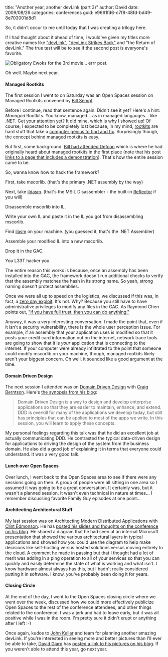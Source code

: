 
title: "Another year, another devLink (part 3)"
author: David
date: 2009/08/26
categories: conferences
guid: e9661fd6-c7f8-48fd-bd49-8e703001d8d1

So, it didn't occur to me until today that I was creating a trilogy here.

If I had thought about it ahead of time, I would've given my titles more creative names like ["devLink"](/blog/2009/08/24/another-year-another-devlink-part-1/), ["devLink Strikes Back"](/blog/2009/08/25/another-year-another-devlink-part-2/) and "the Return of devLink." The true test will be to see if the second post is everyone's favorite. 

![Obligatory Ewoks for the 3rd movie... errr post.](https://s3.amazonaws.com/mohundro/blog/WindowsLiveWriter/AnotheryearanotherdevLinkpart3_BC80/image_3.png)

Oh well. Maybe next year. 

#### Managed Rootkits

The first session I went to on Saturday was an Open Spaces session on Managed Rootkits convened by [Bill Sempf](http://www.sempf.net/). 

Before I continue, read that sentence again. Didn't see it yet? Here's a hint: *Managed* Rootkits. You know, managed... as in managed langauges... like .NET. Get your attention yet? It did mine, which is why I showed up! Of course, I expected to be completely lost because, in my mind, [rootkits](http://en.wikipedia.org/wiki/Rootkit) are hard stuff that take a [computer genius to find and fix](http://blogs.technet.com/markrussinovich/archive/2005/10/31/sony-rootkits-and-digital-rights-management-gone-too-far.aspx). Surprisingly though, the concept behind managed rootkits is easy. 

But first, some background. [Bill had attended Defcon](http://www.sempf.net/post/Defcon-Recap.aspx) which is where he had originally heard about managed rootkits in the first place (note that his post [links to a page that includes a demonstration](http://www.applicationsecurity.co.il/english/NETFrameworkRootkits/tabid/161/Default.aspx)). That's how the entire session came to be. 

So, wanna know how to hack the framework? 

First, take mscorlib. (that's the primary .NET assembly by the way) 

Next, take [ildasm](http://msdn.microsoft.com/en-us/library/f7dy01k1%28VS.80%29.aspx). (that's the MSIL Disassembler - the built-in [Reflector](http://www.red-gate.com/products/reflector/) if you will) 

Disassemble mscorlib into IL. 

Write your own IL and paste it in the IL you got from disassembling mscorlib. 

Find [ilasm](http://msdn.microsoft.com/en-us/library/496e4ekx%28VS.80%29.aspx) on your machine. (you guessed it, that's the .NET Assembler) 

Assemble your modified IL into a new mscorlib. 

Drop it in the GAC. 

You L33T hacker you. 

The entire reason this works is because, once an assembly has been installed into the GAC, the framework doesn't run additional checks to verify that the assembly matches the hash in its strong name. So yeah, strong naming doesn't protect assemblies. 

Once we were all up to speed on the logistics, we discussed if this was, in fact, a [zero day exploit](http://en.wikipedia.org/wiki/Zero_day_attack). It's not. Why? Because you still have to have administrative privileges to modify any files in the GAC. As Raymond Chen points out, ["if you have full trust, then you can do anything."](http://blogs.msdn.com/oldnewthing/archive/2009/01/21/9353310.aspx) 

Anyway, it was a *very* interesting conversation. I made the point that, even if it isn't a security vulnerability, there is the whole user perception issue. For example, if an assembly that your application uses is modified so that it posts your credit card information out on the internet, network trace tools are going to show that it is *your* application that is connecting to the internet. If your computer were already infiltrated to the point that someone could modify mscorlib on your machine, though, managed rootkits likely aren't your biggest concern. Oh well, it sounded like a good argument at the time.

#### Domain Driven Design

The next session I attended was on [Domain Driven Design](http://domaindrivendesign.org/) with [Craig Berntson](http://www.craigberntson.com/blog). Here's [the synopsis from his blog](http://www.craigberntson.com/blog/2009/03/speaking-at-devlink.asp): 

> Domain Driven Design is a way to design and develop enterprise applications so that they are easier to maintain, enhance, and extend. DDD is overkill for many of the applications we develop today, but still has principles that can be applied to most of the apps we write. In this session, you will learn to apply these concepts.

My personal feelings regarding this talk was that he did an excellent job at actually communicating DDD. He contrasted the typical data-driven design for applications to driving the design of the system from the business domain. He also did a good job of explaining it in terms that everyone could understand. It was a very good talk.

#### Lunch over Open Spaces

Over lunch, I went back to the Open Spaces area to see if there were any sessions going on then. A group of people were all sitting in one area so I assumed it was going to be a great conversation. It certainly was, but it wasn't a planned session. It wasn't even technical in nature at times... I remember discussing favorite Family Guy episodes at one point...

#### Architecting Architectural Stuff

My last session was on Architecting Modern Distributed Applications with [Clint Edmonson](http://www.notsotrivial.net/blog/). He has [posted his slides and thoughts on the conference on his blog](http://www.notsotrivial.net/blog/post/2009/08/17/DevLink-Decompression.aspx). He shared a diagram that he had seen at an internal Microsoft presentation that showed the various architectural layers in typical applications and showed how you could use the diagram to help make decisions like self-hosting versus hosted solutions versus moving entirely to the cloud. A comment he made in passing but that I thought had a lot of merit was adding in a ping operation to all of your services so that you can quickly and easily determine the state of what is working and what isn't. I know hardware almost always has this, but I hadn't really considered putting it in software. I know, you've probably been doing it for years. 

#### Closing Circle

At the end of the day, I went to the Open Spaces closing circle where we went over the week, discussed how we could more effectively publicize Open Spaces to the rest of the conference attendees, and other things related to the conference. I was a jerk and had to leave early, but it was all positive while I was in the room. I'm pretty sure it didn't erupt or anything after I left :-) 

Once again, kudos to [John Kellar](http://www.johnkellar.com/) and team for planning another amazing devLink. If you're interested in seeing more and better pictures than I'll ever be able to take, [David Giard](http://www.davidgiard.com/) has [posted a link to his pictures on his blog](http://www.davidgiard.com/2009/08/23/DevLinkAndLinkWray.aspx). If you weren't able to attend this year, go next year.

